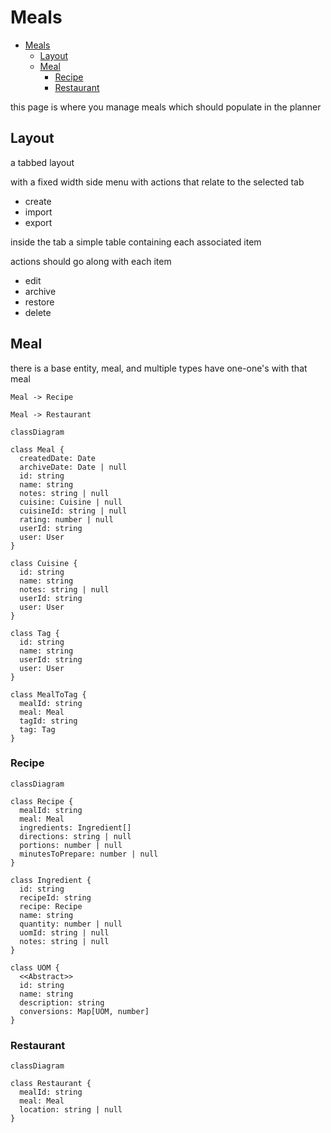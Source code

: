 # Meals

- [Meals](#meals)
  - [Layout](#layout)
  - [Meal](#meal)
    - [Recipe](#recipe)
    - [Restaurant](#restaurant)

this page is where you manage meals which should populate in the planner

## Layout

a tabbed layout

with a fixed width side menu with actions that relate to the selected tab

- create
- import
- export

inside the tab a simple table containing each associated item

actions should go along with each item

- edit
- archive
- restore
- delete

## Meal

there is a base entity, meal, and multiple types have one-one's with that meal

`Meal -> Recipe`

`Meal -> Restaurant`

```mermaid
classDiagram

class Meal {
  createdDate: Date
  archiveDate: Date | null
  id: string
  name: string
  notes: string | null
  cuisine: Cuisine | null
  cuisineId: string | null
  rating: number | null
  userId: string
  user: User
}

class Cuisine {
  id: string
  name: string
  notes: string | null
  userId: string
  user: User
}

class Tag {
  id: string
  name: string
  userId: string
  user: User
}

class MealToTag {
  mealId: string
  meal: Meal
  tagId: string
  tag: Tag
}
```

### Recipe

```mermaid
classDiagram

class Recipe {
  mealId: string
  meal: Meal
  ingredients: Ingredient[]
  directions: string | null
  portions: number | null
  minutesToPrepare: number | null
}

class Ingredient {
  id: string
  recipeId: string
  recipe: Recipe
  name: string
  quantity: number | null
  uomId: string | null
  notes: string | null
}

class UOM {
  <<Abstract>>
  id: string
  name: string
  description: string
  conversions: Map[UOM, number]
}
```

### Restaurant

```mermaid
classDiagram

class Restaurant {
  mealId: string
  meal: Meal
  location: string | null
}
```
